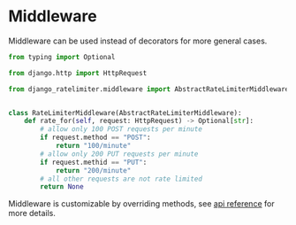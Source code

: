 # Middleware

Middleware can be used instead of decorators for more general cases.

```py
from typing import Optional

from django.http import HttpRequest

from django_ratelimiter.middleware import AbstractRateLimiterMiddleware


class RateLimiterMiddleware(AbstractRateLimiterMiddleware):
    def rate_for(self, request: HttpRequest) -> Optional[str]:
        # allow only 100 POST requests per minute
        if request.method == "POST":
            return "100/minute"
        # allow only 200 PUT requests per minute
        if request.methid == "PUT":
            return "200/minute"
        # all other requests are not rate limited
        return None
```

Middleware is customizable by overriding methods,
see [api reference](api_reference.md#django_ratelimiter.middleware.AbstractRateLimiterMiddleware) for more details.
